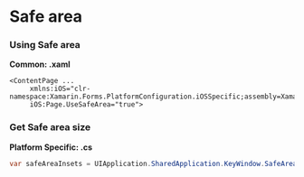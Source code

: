 # Safe area

### Using Safe area

**Common: .xaml**
```
<ContentPage ...
     xmlns:iOS="clr-namespace:Xamarin.Forms.PlatformConfiguration.iOSSpecific;assembly=Xamarin.Forms.Core"
     iOS:Page.UseSafeArea="true">
 ```

### Get Safe area size

**Platform Specific: .cs**
```cs
var safeAreaInsets = UIApplication.SharedApplication.KeyWindow.SafeAreaInsets;
```
